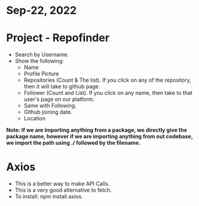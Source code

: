 # Sep-22, 2022

# Project - Repofinder
- Search by Username.
- Show the following:
    - Name
    - Profile Picture
    - Repositories (Count & The list). If you click on any of the repository, then it will take to github page.
    - Follower (Count and List). If you click on any name, then take to that user's page on our platform.
    - Same with Following.
    - Github joining date.
    - Location

**Note: If we are importing anything from a package, we directly give the package name, however if we are importing anything from out codebase, we import the path using ./ followed by the filename.**

# Axios 
- This is a better way to make API Calls.
- This is a very good alternative to fetch.
- To install: npm install axios.
